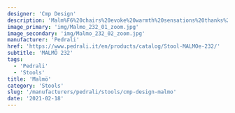 ```yaml
---
designer: 'Cmp Design'
description: 'Malm%F6%20chairs%20evoke%20warmth%20sensations%20thanks%20to%20the%20touch%20of%20ash%20wood%2C%20the%20tapered%20look%20and%20the%20appeal%20of%20tradition.%20The%20design%20elements%20appear%20in%20their%20purity%2C%20thicker%20in%20the%20joints%20and%20tapered%20in%20a%20natural%20way%20to%20offer%20lightness%20and%20elegance.%20Barstool%20with%20ash%20veneered%20plywood%20shell%2C%20solid%20ash%20wood%20frame%20and%20stainless%20steel%20footrest.%20Seat%20height%20650%20mm.'
image_primary: 'img/Malmo_232_01_zoom.jpg'
image_secondary: 'img/Malmo_232_02_zoom.jpg'
manufacturer: 'Pedrali'
href: 'https://www.pedrali.it/en/products/catalog/Stool-MALMOe-232/'
subtitle: 'MALMÖ 232'
tags:
  - 'Pedrali'
  - 'Stools'
title: 'Malmö'
category: 'Stools'
slug: '/manufacturers/pedrali/stools/cmp-design-malmo'
date: '2021-02-18'
---
```


